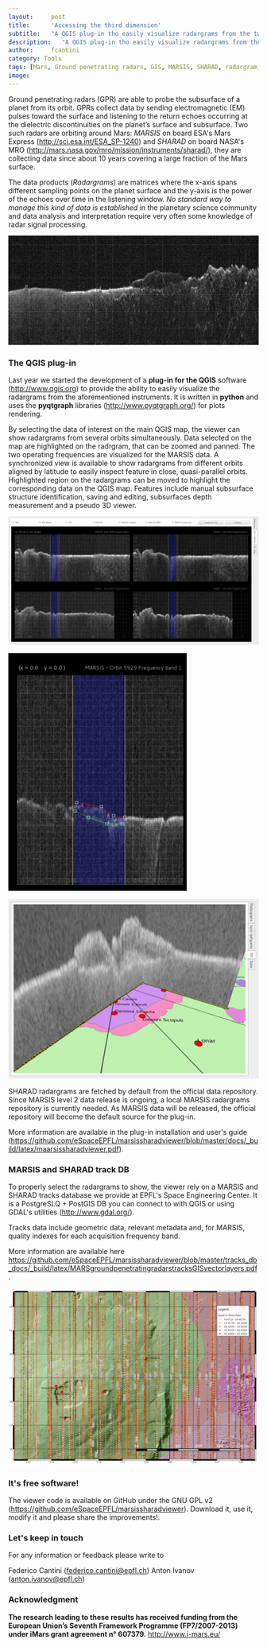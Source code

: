 ```yaml
---
layout:     post
title:      'Accessing the third dimension'
subtitle:   "A QGIS plug-in tho easily visualize radargrams from the two Mars ground penetrating radars, MARSIS and SHARAD."
description:   "A QGIS plug-in tho easily visualize radargrams from the two Mars ground penetrating radars, MARSIS and SHARAD."
author:     fcantini
category: Tools
tags: [Mars, Ground penetrating radars, GIS, MARSIS, SHARAD, radargram, visualisation]
image: 
---
```


Ground penetrating radars (GPR) are able to probe the subsurface of a planet from its orbit. GPRs collect data by sending electromagnetic (EM) pulses toward the surface and listening to the return echoes occurring at the dielectric discontinuities on the planet’s surface and subsurface. 
Two such radars are orbiting around Mars: *MARSIS* on board ESA's Mars Express (http://sci.esa.int/ESA_SP-1240) and *SHARAD* on board NASA's MRO (http://mars.nasa.gov/mro/mission/instruments/sharad/), they are collecting data since about 10 years covering a large fraction of the Mars surface. 

The data products (*Radargrams*) are matrices where the x-axis spans different sampling points on the planet surface and the y-axis is the power of the echoes over time in the listening window.
*No standard way to manage this kind of data is established* in the planetary science community and data analysis and interpretation require very often some knowledge of radar signal processing.

[![Screenshot](/img/fcantini/SHARAD_rg_1971502.png "Example of SHARAD radargram")]()


### The QGIS plug-in

Last year we started the development of a **plug-in for the QGIS** software (http://www.qgis.org) to provide the ability to easily visualize the radargrams from the aforementioned instruments. It is written in **python** and uses the **pyqtgraph** libraries (http://www.pyqtgraph.org/) for plots rendering.

By selecting the data of interest on the main QGIS map, the viewer can show radargrams from several orbits simultaneously. Data selected on the map are highlighted on the radrgram, that can be zoomed and panned. The two operating frequencies are visualized for the MARSIS data. A synchronized view is available to show radargrams from different orbits aligned by latitude to easily inspect feature in close, quasi-parallel orbits. Highlighted region on the radargrams can be moved to highlight the corresponding data on the QGIS map. Features include manual subsurface structure identification, saving and editing, subsurfaces depth measurement and a pseudo 3D viewer.


[![Screenshot](/img/fcantini/viewer.png "MARSIS/SHARAD QGIS viewer plug-in")]()

[![Screenshot](/img/fcantini/surfaces.png "Subsurfaces depth measument")]()

[![Screenshot](/img/fcantini/3d.png "Pseudo 3D viewer")]()


SHARAD radargrams are fetched by default from the official data repository. Since MARSIS level 2 data release is ongoing, a local MARSIS radargrams repository is currently needed. As MARSIS data will be released, the official repository will become the default source for the plug-in.

More information are available in the plug-in installation and user's guide (https://github.com/eSpaceEPFL/marsissharadviewer/blob/master/docs/_build/latex/maarsissharadviewer.pdf).



### MARSIS and SHARAD track DB

To properly select the radargrams to show, the viewer rely on a MARSIS and SHARAD tracks database we provide at EPFL's Space Engineering Center. It is a PostgreSLQ + PostGIS DB you can connect to with QGIS or using GDAL's utilities (http://www.gdal.org/).

Tracks data include geometric data, relevant metadata and, for MARSIS, quality indexes for each acquisition frequency band.

More information are available here https://github.com/eSpaceEPFL/marsissharadviewer/blob/master/tracks_db_docs/_build/latex/MARSgroundpenetratingradarstracksGISvectorlayers.pdf.

[![Screenshot](/img/fcantini/map.png "QGIS map with MARSIS tracks")]()



### It's free software!

The viewer code is available on GitHub under the GNU GPL v2 (https://github.com/eSpaceEPFL/marsissharadviewer). Download it, use it, modify it and please share the improvements!.


### Let's keep in touch

For any information or feedback please write to 

Federico Cantini (federico.cantini@epfl.ch)
Anton Ivanov (anton.ivanov@epfl.ch)


### Acknowledgment

**The research leading to these results has received funding from the European Union’s Seventh Framework Programme (FP7/2007-2013) under iMars grant agreement n° 607379.** http://www.i-mars.eu/





